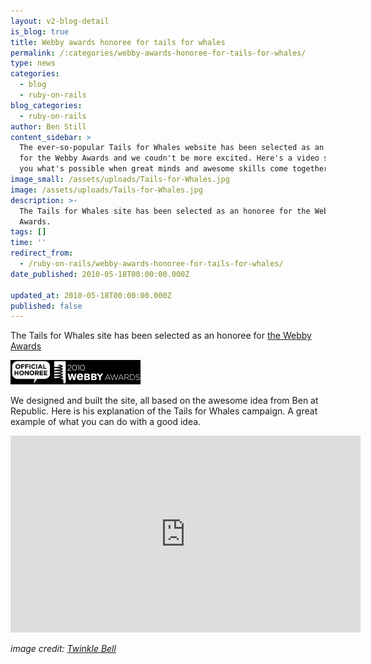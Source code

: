 ```yaml
---
layout: v2-blog-detail
is_blog: true
title: Webby awards honoree for tails for whales
permalink: /:categories/webby-awards-honoree-for-tails-for-whales/
type: news
categories:
  - blog
  - ruby-on-rails
blog_categories:
  - ruby-on-rails
author: Ben Still
content_sidebar: >
  The ever-so-popular Tails for Whales website has been selected as an honoree
  for the Webby Awards and we coudn't be more excited. Here's a video showing
  you what's possible when great minds and awesome skills come together.
image_small: /assets/uploads/Tails-for-Whales.jpg
image: /assets/uploads/Tails-for-Whales.jpg
description: >-
  The Tails for Whales site has been selected as an honoree for the Webby
  Awards.
tags: []
time: ''
redirect_from:
  - /ruby-on-rails/webby-awards-honoree-for-tails-for-whales/
date_published: 2010-05-18T00:00:00.000Z

updated_at: 2010-05-18T00:00:00.000Z
published: false
---
```


The Tails for Whales site has been selected as an honoree for [the Webby Awards](http://www.webbyawards.com/webbys/current_honorees.php?media_id=96\&season=14)

![2010 Webby Awards Official Honoree](/assets/uploads/2010/webby-awards-official-honoree.jpg)

We designed and built the site, all based on the awesome idea from Ben at Republic. Here is his explanation of the Tails for Whales campaign. A great example of what you can do with a good idea.

<iframe width="560" height="315" src="https://www.youtube.com/embed/v6iGXFEEOOU?rel=0" frameborder="0" allow="autoplay; encrypted-media" allowfullscreen layout="responsive"></iframe>

*image credit: [Twinkle Bell](https://www.flickr.com/photos/twinklebell/)*
